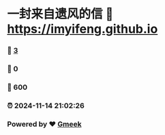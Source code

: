 # 一封来自遗风的信 :link: https://imyifeng.github.io 
### :page_facing_up: [3](https://imyifeng.github.io/tag.html) 
### :speech_balloon: 0 
### :hibiscus: 600 
### :alarm_clock: 2024-11-14 21:02:26 
### Powered by :heart: [Gmeek](https://github.com/Meekdai/Gmeek)
